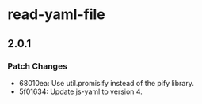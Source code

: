 # read-yaml-file

## 2.0.1
### Patch Changes

- 68010ea: Use util.promisify instead of the pify library.
- 5f01634: Update js-yaml to version 4.
